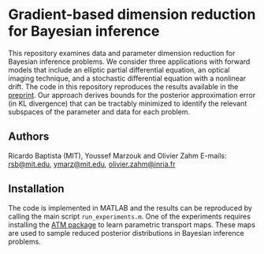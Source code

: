 # Gradient-based dimension reduction for Bayesian inference

This repository examines data and parameter dimension reduction for Bayesian inference problems. We consider three applications with forward models that include an elliptic partial differential equation, an optical imaging technique, and a stochastic differential equation with a nonlinear drift. The code in this repository reproduces the results available in the [preprint](https://arxiv.org). Our approach derives bounds for the posterior approximation error (in KL divergence) that can be tractably minimized to identify the relevant subspaces of the parameter and data for each problem.

## Authors

Ricardo Baptista (MIT), Youssef Marzouk and Olivier Zahm
E-mails: rsb@mit.edu, ymarz@mit.edu, olivier.zahm@inria.fr

## Installation

The code is implemented in MATLAB and the results can be reproduced by calling the main script `run_experiments.m`. One of the experiments requires installing the [ATM package](https://github.com/baptistar/ATM) to learn parametric transport maps. These maps are used to sample reduced posterior distributions in Bayesian inference problems.